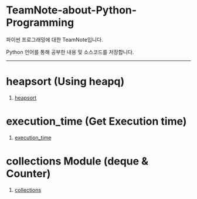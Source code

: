 # TeamNote-about-Python-Programming
파이썬 프로그래밍에 대한 TeamNote입니다.

Python 언어를 통해 공부한 내용 및 소스코드를 저장합니다.

---

# heapsort (Using heapq)

1. [heapsort](https://github.com/unie2/TeamNote-about-Python-Programming/blob/master/heapsort.py)

# execution_time (Get Execution time)

1. [execution_time](https://github.com/unie2/TeamNote-about-Python-Programming/blob/master/execution_time.py)

# collections Module (deque & Counter)

1. [collections](https://github.com/unie2/TeamNote-about-Python-Programming/blob/master/collections.py)

